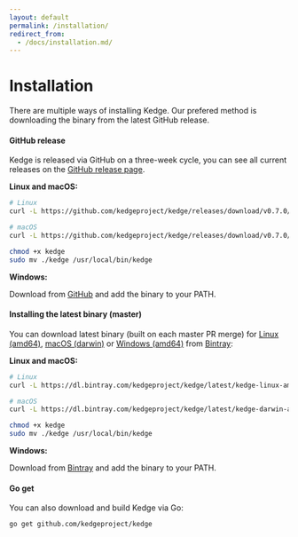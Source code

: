 ```yaml
---
layout: default
permalink: /installation/
redirect_from: 
  - /docs/installation.md/
---
```


# Installation

There are multiple ways of installing Kedge. Our prefered method is downloading the binary from the latest GitHub release.


#### GitHub release

Kedge is released via GitHub on a three-week cycle, you can see all current releases on the [GitHub release page](https://github.com/kedgeproject/kedge/releases).

__Linux and macOS:__

```sh
# Linux
curl -L https://github.com/kedgeproject/kedge/releases/download/v0.7.0/kedge-linux-amd64 -o kedge

# macOS
curl -L https://github.com/kedgeproject/kedge/releases/download/v0.7.0/kedge-darwin-amd64 -o kedge

chmod +x kedge
sudo mv ./kedge /usr/local/bin/kedge
```

__Windows:__

Download from [GitHub](https://github.com/kedgeproject/kedge/releases/download/v0.7.0/kedge-windows-amd64.exe) and add the binary to your PATH.


#### Installing the latest binary (master)

You can download latest binary (built on each master PR merge) for [Linux (amd64)][Bintray Latest Linux], [macOS (darwin)][Bintray Latest macOS] or [Windows (amd64)][Bintray Latest Windows] from [Bintray](https://bintray.com):

__Linux and macOS:__

```sh
# Linux 
curl -L https://dl.bintray.com/kedgeproject/kedge/latest/kedge-linux-amd64 -o kedge

# macOS
curl -L https://dl.bintray.com/kedgeproject/kedge/latest/kedge-darwin-amd64 -o kedge

chmod +x kedge
sudo mv ./kedge /usr/local/bin/kedge
```

__Windows:__

Download from [Bintray](https://dl.bintray.com/kedgeproject/kedge/latest/kedge-windows-amd64.exe) and add the binary to your PATH.

#### Go get

You can also download and build Kedge via Go:

```sh
go get github.com/kedgeproject/kedge
```

[Bintray Latest Linux]:https://dl.bintray.com/kedgeproject/kedge/latest/kedge-linux-amd64
[Bintray Latest macOS]:https://dl.bintray.com/kedgeproject/kedge/latest/kedge-darwin-amd64
[Bintray Latest Windows]:https://dl.bintray.com/kedgeproject/kedge/latest/kedge-windows-amd64.exe
